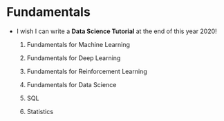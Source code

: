 # Fundamentals
* I wish I can write a **Data Science Tutorial** at the end of this year 2020! 

 
  1. Fundamentals for Machine Learning
  
  2. Fundamentals for Deep Learning
  
  3. Fundamentals for Reinforcement Learning

  4. Fundamentals for Data Science
  
  5. SQL
  
  6. Statistics

